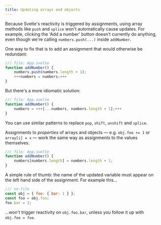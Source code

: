 ```yaml
---
title: Updating arrays and objects
---
```


Because Svelte's reactivity is triggered by assignments, using array methods like `push` and `splice` won't automatically cause updates. For example, clicking the 'Add a number' button doesn't currently do anything, even though we're calling `numbers.push(...)` inside `addNumber`.

One way to fix that is to add an assignment that would otherwise be redundant:

```js
/// file: App.svelte
function addNumber() {
	numbers.push(numbers.length + 1);
	+++numbers = numbers;+++
}
```

But there's a more idiomatic solution:

```js
/// file: App.svelte
function addNumber() {
	numbers = +++[...numbers, numbers.length + 1];+++
}
```

You can use similar patterns to replace `pop`, `shift`, `unshift` and `splice`.

Assignments to _properties_ of arrays and objects — e.g. `obj.foo += 1` or `array[i] = x` — work the same way as assignments to the values themselves.

```js
/// file: App.svelte
function addNumber() {
	numbers[numbers.length] = numbers.length + 1;
}
```

A simple rule of thumb: the name of the updated variable must appear on the left hand side of the assignment. For example this...

```js
/// no-file
const obj = { foo: { bar: 1 } };
const foo = obj.foo;
foo.bar = 2;
```

...won't trigger reactivity on `obj.foo.bar`, unless you follow it up with `obj.foo = foo`.
